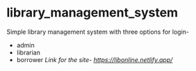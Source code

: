 # library_management_system
Simple library management system with three options for login-
+ admin
+ librarian
+ borrower
_Link for the site- https://libonline.netlify.app/_
